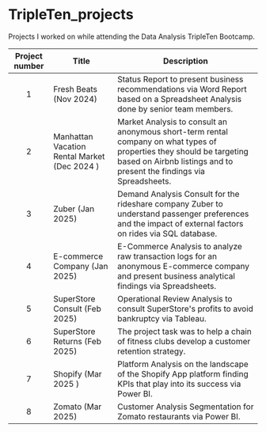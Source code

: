 # TripleTen_projects
Projects I worked on while attending the Data Analysis TripleTen Bootcamp.


| Project number | Title | Description |
| :-----------: | ----------- |----------- |
| 1 | Fresh Beats (Nov 2024) | Status Report to present business recommendations via Word Report based on a Spreadsheet Analysis done by senior team members. |
| 2 | Manhattan Vacation Rental Market (Dec 2024 )| Market Analysis to consult an anonymous short-term rental company on what types of properties they should be targeting based on Airbnb listings and to present the findings via Spreadsheets. |
| 3 | Zuber (Jan 2025) | Demand Analysis Consult for the rideshare company Zuber to understand passenger preferences and the impact of external factors on rides via SQL database. |
| 4 | E-commerce Company (Jan 2025) | E-Commerce Analysis to analyze raw transaction logs for an anonymous E-commerce company and present business analytical findings via Spreadsheets. |
| 5 | SuperStore Consult (Feb 2025) | Operational Review Analysis to consult SuperStore's profits to avoid bankruptcy via Tableau. |
| 6 | SuperStore Returns (Feb 2025)  | The project task was to help a chain of fitness clubs develop a customer retention strategy. |
| 7 | Shopify (Mar 2025 )| Platform Analysis on the landscape of the Shopify App platform finding KPIs that play into its success via Power BI. |
| 8 | Zomato (Mar 2025)  | Customer Analysis Segmentation for Zomato restaurants via Power BI. |

  

